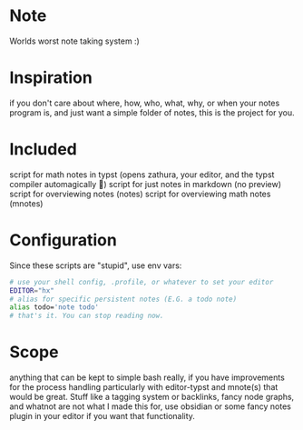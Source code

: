 # Note
Worlds worst note taking system :)

# Inspiration
if you don't care about where, how, who, what, why, or when your notes program is, and just want a simple folder of notes, this is the project for you.


# Included
script for math notes in typst (opens zathura, your editor, and the typst compiler automagically 🤯)
script for just notes in markdown (no preview)
script for overviewing notes (notes)
script for overviewing math notes (mnotes)

# Configuration
Since these scripts are "stupid", use env vars:

```bash
# use your shell config, .profile, or whatever to set your editor
EDITOR="hx"
# alias for specific persistent notes (E.G. a todo note)
alias todo='note todo'
# that's it. You can stop reading now.
```

# Scope
anything that can be kept to simple bash really, if you have improvements for the process handling particularly with editor-typst and mnote(s) that would be great. Stuff like a tagging system or backlinks, fancy node graphs, and whatnot are not what I made this for, use obsidian or some fancy notes plugin in your editor if you want that functionality.
